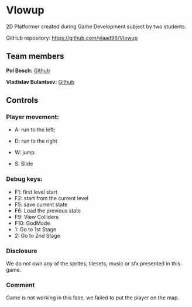 # Vlowup

2D Platformer created during Game Development subject by two students.

GitHub repository: https://github.com/vlaad96/Vlowup

## Team members

**Pol Bosch:** [Github](https://github.com/OhCaXulu)

**Vladislav Bulantsev:** [Github](https://github.com/vlaad96)

## Controls
### Player movement:

- A: run to the left;

- D: run to the right

- W: jump

- S: Slide

### Debug keys:
- F1: first level start
- F2: start from the current level
- F5: save current state
- F6: Load the previous state
- F9: View Colliders
- F10: GodMode
- 1: Go to 1st Stage
- 2: Go to 2nd Stage

### Disclosure

We do not own any of the sprites, tilesets, music or sfx presented in this game.

### Comment

Game is not working in this fase, we failed to put the player on the map.
